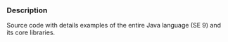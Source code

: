 ### Description
Source code with details examples of the entire Java language (SE 9) and its core libraries.